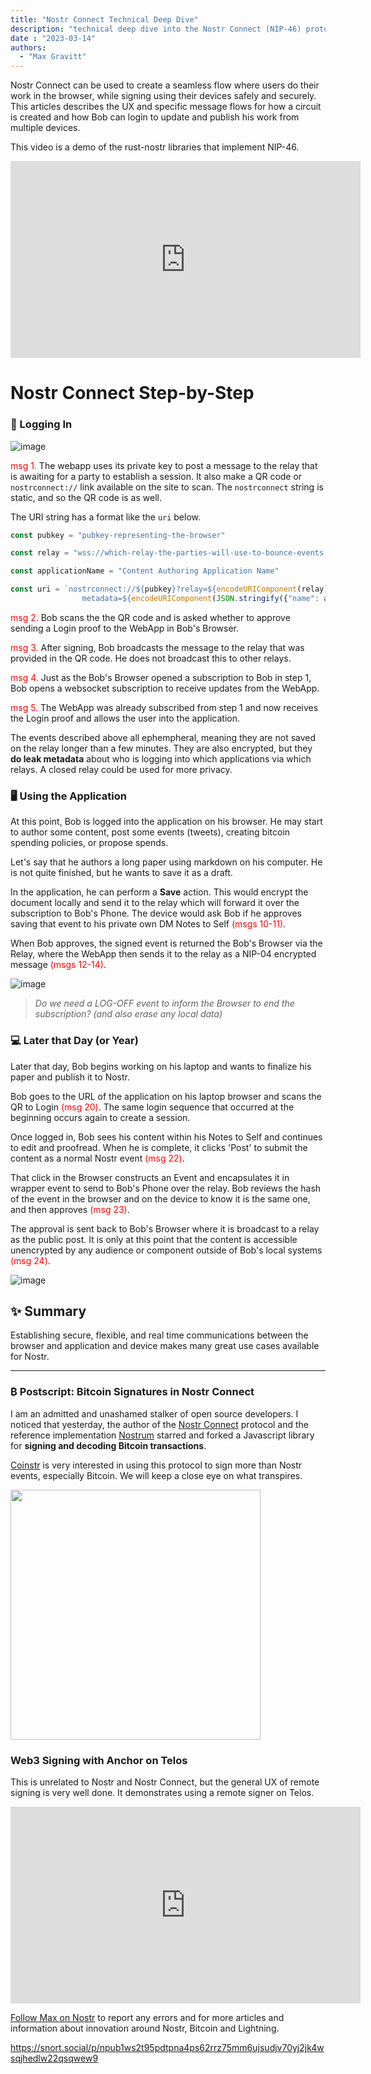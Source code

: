 ```yaml
---
title: "Nostr Connect Technical Deep Dive"
description: "technical deep dive into the Nostr Connect (NIP-46) protocol"
date : "2023-03-14"
authors: 
  - "Max Gravitt"
---
```


Nostr Connect can be used to create a seamless flow where users do their work in the browser, while signing using their devices safely and securely. This articles describes the UX and specific message flows for how a circuit is created and how Bob can login to update and publish his work from multiple devices.

This video is a demo of the rust-nostr libraries that implement NIP-46.

<iframe width="560" height="315" src="https://www.youtube.com/embed/dhPV58k9YNY" frameborder="0" allowfullscreen></iframe>

# Nostr Connect Step-by-Step
### 📱 Logging In
![image](https://user-images.githubusercontent.com/32852271/224999471-a10e4deb-ddbe-49d9-8811-ee3740097f6a.png)

<font color=red>msg 1.</font> The webapp uses its private key to post a message to the relay that is awaiting for a party to establish a session. It also make a QR code or `nostrconnect://` link available on the site to scan. The `nostrconnect` string is static, and so the QR code is as well. 

The URI string has a format like the `uri` below. 
```javascript
const pubkey = "pubkey-representing-the-browser"
```
```javascript
const relay = "wss://which-relay-the-parties-will-use-to-bounce-events.com"
```
```javascript
const applicationName = "Content Authoring Application Name"
```
```javascript
const uri = `nostrconnect://${pubkey}?relay=${encodeURIComponent(relay)}&
                metadata=${encodeURIComponent(JSON.stringify({"name": applicationName}))}`
```

<font color=red>msg 2.</font> Bob scans the the QR code and is asked whether to approve sending a Login proof to the WebApp in Bob's Browser.

<font color=red>msg 3.</font> After signing, Bob broadcasts the message to the relay that was provided in the QR code. He does not broadcast this to other relays. 

<font color=red>msg 4.</font> Just as the Bob's Browser opened a subscription to Bob in step 1, Bob opens a websocket subscription to receive updates from the WebApp.

<font color=red>msg 5.</font> The WebApp was already subscribed from step 1 and now receives the Login proof and allows the user into the application.

The events described above all ephempheral, meaning they are not saved on the relay longer than a few minutes. They are also encrypted, but they **do leak metadata** about who is logging into which applications via which relays. A closed relay could be used for more privacy.

### 🖥️ Using the Application
At this point, Bob is logged into the application on his browser. He may start to author some content, post some events (tweets), creating bitcoin spending policies, or propose spends.

Let's say that he authors a long paper using markdown on his computer. He is not quite finished, but he wants to save it as a draft. 

In the application, he can perform a **Save** action. This would encrypt the document locally and send it to the relay which will forward it over the subscription to Bob's Phone. The device would ask Bob if he approves saving that event to his private own DM Notes to Self <font color=red>(msgs 10-11)</font>.

When Bob approves, the signed event is returned the Bob's Browser via the Relay, where the WebApp then sends it to the relay as a NIP-04 encrypted message <font color=red>(msgs 12-14)</font>. 

![image](https://user-images.githubusercontent.com/32852271/224999571-2246462d-340f-4a48-baa7-73b844a399ff.png)

> *Do we need a LOG-OFF event to inform the Browser to end the subscription? (and also erase any local data)*

### 💻 Later that Day (or Year)
Later that day, Bob begins working on his laptop and wants to finalize his paper and publish it to Nostr. 

Bob goes to the URL of the application on his laptop browser and scans the QR to Login <font color=red>(msg 20)</font>. The same login sequence that occurred at the beginning occurs again to create a session.

Once logged in, Bob sees his content within his Notes to Self and continues to edit and proofread. When he is complete, it clicks 'Post' to submit the content as a normal Nostr event <font color=red>(msg 22)</font>. 

That click in the Browser constructs an Event and encapsulates it in wrapper event to send to Bob's Phone over the relay. Bob reviews the hash of the event in the browser and on the device to know it is the same one, and then approves <font color=red>(msg 23)</font>.

The approval is sent back to Bob's Browser where it is broadcast to a relay as the public post. It is only at this point that the content is accessible unencrypted by any audience or component outside of Bob's local systems <font color=red>(msg 24)</font>.

![image](https://user-images.githubusercontent.com/32852271/224999650-b440f0ca-f33b-4a56-8fff-fafdcec24315.png)

## ✨ Summary
Establishing secure, flexible, and real time communications between the browser and application and device makes many great use cases available for Nostr. 

<hr/>

### ₿ Postscript: Bitcoin Signatures in Nostr Connect
I am an admitted and unashamed stalker of open source developers. I noticed that yesterday, the author of the [Nostr Connect](https://github.com/nostr-connect/connect) protocol and the reference implementation [Nostrum](https://github.com/nostr-connect/nostrum) starred and forked a Javascript library for **signing and decoding Bitcoin transactions**. 

[Coinstr](https://coinstr.app) is very interested in using this protocol to sign more than Nostr events, especially Bitcoin. We will keep a close eye on what transpires.

<img src="https://user-images.githubusercontent.com/32852271/222914638-fe23a97b-d616-428e-8c52-42e316881c60.png" width="400"/>

### Web3 Signing with Anchor on Telos
This is unrelated to Nostr and Nostr Connect, but the general UX of remote signing is very well done. It demonstrates using a remote signer on Telos.

<iframe width="560" height="315" src="https://www.youtube.com/embed/2XYVnsAgyyM" frameborder="0" allowfullscreen></iframe>

[Follow Max on Nostr](https://snort.social/p/npub1ws2t95pdtpna4ps62rrz75mm6ujsudjv70yj2jk4wsqjhedlw22qsqwew9) to report any errors and for more articles and information about innovation around Nostr, Bitcoin and Lightning.

https://snort.social/p/npub1ws2t95pdtpna4ps62rrz75mm6ujsudjv70yj2jk4wsqjhedlw22qsqwew9
